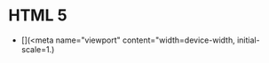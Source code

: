 # HTML 5

- [<meta name="viewport" content="width=device-width, initial-scale=1.0">](<meta name="viewport" content="width=device-width, initial-scale=1.)
